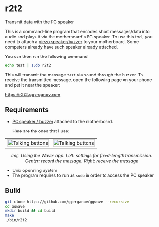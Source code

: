 # r2t2

Transmit data with the PC speaker


This is a command-line program that encodes short messages/data into audio and plays it via the motherboard's PC speaker. To use this tool, you need to attach a [piezo speaker/buzzer](https://en.wikipedia.org/wiki/Piezoelectric_speaker) to your motherboard. Some computers already have such speaker already attached.

You can then run the following command:

```bash
echo test | sudo r2t2
```

This will transmit the message `test` via sound through the buzzer.
To receive the transmitted message, open the following page on your phone and put it near the speaker:

https://r2t2.ggerganov.com

## Requirements

- [PC speaker / buzzer](https://www.amazon.com/SoundOriginal-Motherboard-Internal-Speaker-Buzzer/dp/B01DM56TFY/ref=sr_1_1_sspa?dchild=1&keywords=Motherboard+Speaker&qid=1614504288&sr=8-1-spons&psc=1&spLa=ZW5jcnlwdGVkUXVhbGlmaWVyPUEzTkpFVlk4SzRXS1lWJmVuY3J5cHRlZElkPUEwOTU3NzI3MkpCQUZJRFIxSzZGNSZlbmNyeXB0ZWRBZElkPUEwODk0ODQ4MlVBQzFSR1RHMTYyMiZ3aWRnZXROYW1lPXNwX2F0ZiZhY3Rpb249Y2xpY2tSZWRpcmVjdCZkb05vdExvZ0NsaWNrPXRydWU=) attached to the motherboard.
  
  Here are the ones that I use:
  
<p align="center">
    <table border=0>
<tr>
<td>
    <img width="100%" alt="Talking buttons" src="https://user-images.githubusercontent.com/1991296/115141260-ee86d980-a043-11eb-9699-587e0af53af9.jpg"></img>
</td>
<td>
 <img width="100%" alt="Talking buttons" src="https://user-images.githubusercontent.com/1991296/115141261-f0509d00-a043-11eb-82cf-a89040b51f13.jpg"></img>
</td>
</tr>
</table>
</p>
<p align="center">
  <i>Img. Using the Waver app. Left: settings for fixed-length transmission. Center: record the message. Right: receive the message</i>
</p>

- Unix operating system
- The program requires to run as `sudo` in order to access the PC speaker

## Build

```bash
git clone https://github.com/ggerganov/ggwave --recursive
cd ggwave
mkdir build && cd build
make
./bin/r2t2
```
